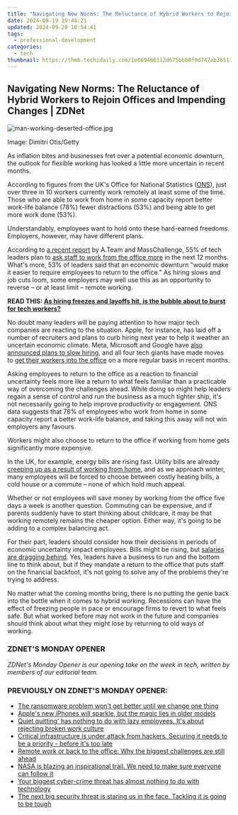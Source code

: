 ```yaml
---
title: "Navigating New Norms: The Reluctance of Hybrid Workers to Rejoin Offices and Impending Changes | ZDNet"
date: 2024-09-19 19:44:21
updated: 2024-09-20 10:54:41
tags:
  - professional-development
categories:
  - tech
thumbnail: https://thmb.techidaily.com/1e0694b6112d675bbb8f0d747ab36517f01502f4062f523abbe17fcfc5ae5fc7.jpg
---
```


## Navigating New Norms: The Reluctance of Hybrid Workers to Rejoin Offices and Impending Changes | ZDNet

![man-working-deserted-office.jpg](https://www.zdnet.com/a/img/resize/a6f7a4cf126cca09e15aa0303275e338b303a3e4/2021/10/14/45f2bca3-3c69-499e-92b3-e8bbdd4fbf8d/man-working-deserted-office.jpg?auto=webp&precrop=973,547,x0,y37&width=1280)

Image: Dimitri Otis/Getty

As inflation bites and businesses fret over a potential economic downturn, the outlook for flexible working has looked a little more uncertain in recent months.

According to figures from the UK's Office for National Statistics ([ONS](https://www.ons.gov.uk/employmentandlabourmarket/peopleinwork/employmentandemployeetypes/articles/ishybridworkingheretostay/2022-05-23)), just over three in 10 workers currently work remotely at least some of the time. Those who are able to work from home in some capacity report better work-life balance (78%) fewer distractions (53%) and being able to get more work done (53%). 

Understandably, employees want to hold onto these hard-earned freedoms. Employers, however, may have different plans. 

According to [a recent report](https://www.a.team/mission/2022-tech-work-report) by A.Team and MassChallenge, 55% of tech leaders plan to [ask staff to work from the office more](https://www.zdnet.com/article/highly-skilled-workers-are-becoming-a-rarity-and-returning-to-the-office-is-unpopular-with-employees-tech-companies-have-tough-decisions-to-make/) in the next 12 months. What's more, 53% of leaders said that an economic downturn "would make it easier to require employees to return to the office." As hiring slows and job cuts loom, some employers may well use this as an opportunity to reverse – or at least limit – remote working.

**READ THIS: [As hiring freezes and layoffs hit, is the bubble about to burst for tech workers?](https://www.zdnet.com/education/professional-development/as-hiring-freezes-and-layoffs-hit-is-the-bubble-about-to-burst-for-tech-workers/)**

No doubt many leaders will be paying attention to how major tech companies are reacting to the situation. Apple, for instance, has laid off a number of recruiters and plans to curb hiring next year to help it weather an uncertain economic climate. Meta, Microsoft and Google have [also announced plans to slow hiring](https://www.zdnet.com/article/big-tech-companies-are-pulling-back-on-hiring-is-it-time-to-worry/), and all four tech giants have made moves to [get their workers into the office](https://www.zdnet.com/article/apple-employees-will-finally-return-to-the-office/) on a more regular basis in recent months.

Asking employees to return to the office as a reaction to financial uncertainty feels more like a return to what feels familiar than a practicable way of overcoming the challenges ahead. While doing so might help leaders regain a sense of control and run the business as a much tighter ship, it's not necessarily going to help improve productivity or engagement. ONS data suggests that 78% of employees who work from home in some capacity report a better work-life balance, and taking this away will not win employers any favours.

Workers might also choose to return to the office if working from home gets significantly more expensive.

In the UK, for example, energy bills are rising fast. Utility bills are already [creeping up as a result of working from home](https://www.ons.gov.uk/employmentandlabourmarket/peopleinwork/employmentandemployeetypes/articles/homeworkingandspendingduringthecoronaviruscovid19pandemicgreatbritain/april2020tojanuary2022), and as we approach winter, many employees will be forced to choose between costly heating bills, a cold house or a commute – none of which hold much appeal. 

Whether or not employees will save money by working from the office five days a week is another question. Commuting can be expensive, and if parents suddenly have to start thinking about childcare, it may be that working remotely remains the cheaper option. Either way, it's going to be adding to a complex balancing act.

For their part, leaders should consider how their decisions in periods of economic uncertainty impact employees. Bills might be rising, but [salaries are dragging behind](https://www.statista.com/statistics/1272447/uk-wage-growth-vs-inflation/). Yes, leaders have a business to run and the bottom line to think about, but if they mandate a return to the office that puts staff on the financial backfoot, it's not going to solve any of the problems they're trying to address.

No matter what the coming months bring, there is no putting the genie back into the bottle when it comes to hybrid working. Recessions can have the effect of freezing people in pace or encourage firms to revert to what feels safe. But what worked before may not work in the future and companies should think about what they might lose by returning to old ways of working.

### ZDNET'S MONDAY OPENER 

_ZDNet's Monday Opener is our opening take on the week in tech, written by members of our editorial team._ 

### PREVIOUSLY ON ZDNET'S MONDAY OPENER:

* [The ransomware problem won't get better until we change one thing](https://www.zdnet.com/article/the-ransomware-problem-wont-get-better-until-we-change-one-thing/)
* [Apple's new iPhones will sparkle, but the magic lies in older models](https://www.zdnet.com/article/apples-new-iphones-will-sparkle-but-the-magic-lies-in-older-models/)
* [Quiet quitting' has nothing to do with lazy employees. It's about rejecting broken work culture](https://www.zdnet.com/education/professional-development/quiet-quitting-has-nothing-to-do-with-rejecting-work-its-about-saying-no-to-toxic-work-culture/)
* [Critical infrastructure is under attack from hackers. Securing it needs to be a priority - before it's too late](https://www.zdnet.com/article/critical-infrastructure-is-under-attack-from-hackers-securing-it-needs-to-be-a-priority-right-now/)
* [Remote work or back to the office: Why the biggest challenges are still ahead](https://www.zdnet.com/article/remote-work-or-back-to-the-office-why-the-biggest-challenges-are-still-ahead/)
* [NASA is blazing an inspirational trail. We need to make sure everyone can follow it](https://www.zdnet.com/article/nasa-is-blazing-an-inspirational-trail-we-need-to-make-sure-everyone-can-follow-it/)
* [Your biggest cyber-crime threat has almost nothing to do with technology](https://www.zdnet.com/article/your-biggest-cyber-crime-threat-has-almost-nothing-to-do-with-technology/)
* [The next big security threat is staring us in the face. Tackling it is going to be tough](https://www.zdnet.com/article/the-next-big-security-threat-is-staring-us-in-the-face-tackling-it-is-going-to-be-tough/)

<ins class="adsbygoogle"
     style="display:block"
     data-ad-format="autorelaxed"
     data-ad-client="ca-pub-7571918770474297"
     data-ad-slot="1223367746"></ins>



<ins class="adsbygoogle"
     style="display:block"
     data-ad-client="ca-pub-7571918770474297"
     data-ad-slot="8358498916"
     data-ad-format="auto"
     data-full-width-responsive="true"></ins>
